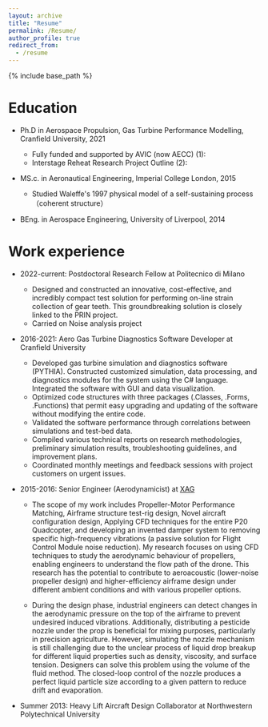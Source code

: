 ```yaml
---
layout: archive
title: "Resume"
permalink: /Resume/
author_profile: true
redirect_from:
  - /resume
---
```


{% include base_path %}

Education
======
* Ph.D in Aerospace Propulsion, Gas Turbine Performance Modelling, Cranfield University, 2021
	* Fully funded and supported by AVIC (now AECC) (1):
  * Interstage Reheat Research Project Outline (2):

* MS.c. in Aeronautical Engineering, Imperial College London, 2015
  * Studied Waleffe's 1997 physical model of a self-sustaining process （coherent structure）
    
* BEng. in Aerospace Engineering, University of Liverpool, 2014


Work experience
======
* 2022-current: Postdoctoral Research Fellow at Politecnico di Milano
  * Designed and constructed an innovative, cost-effective, and incredibly compact test solution for performing on-line strain collection of gear teeth. This groundbreaking solution is closely linked to the PRIN project.
  * Carried on Noise analysis project

* 2016-2021: Aero Gas Turbine Diagnostics Software Developer at Cranfield University
	* Developed gas turbine simulation and diagnostics software (PYTHIA). Constructed customized simulation, data processing, and diagnostics modules for the system using the C# language. Integrated the software with GUI and data visualization.
	* Optimized code structures with three packages (.Classes, .Forms, .Functions) that permit easy upgrading and updating of the software without modifying the entire code.
	* Validated the software performance through correlations between simulations and test-bed data.
	* Compiled various technical reports on research methodologies, preliminary simulation results, troubleshooting guidelines, and improvement plans.
	* Coordinated monthly meetings and feedback sessions with project customers on urgent issues.
   
 * 2015-2016: Senior Engineer (Aerodynamicist) at [XAG](https://www.xa.com/en)
	* The scope of my work includes Propeller-Motor Performance Matching, Airframe structure test-rig design, Novel aircraft configuration design, Applying CFD techniques for the entire P20 Quadcopter, and developing an invented damper system to removing specific high-frequency vibrations (a passive solution for Flight Control Module noise reduction).
My research focuses on using CFD techniques to study the aerodynamic behaviour of propellers, enabling engineers to understand the flow path of the drone. This research has the potential to contribute to aeroacoustic (lower-noise propeller design) and higher-efficiency airframe design under different ambient conditions and with various propeller options.

	*  During the design phase, industrial engineers can detect changes in the aerodynamic pressure on the top of the airframe to prevent undesired induced vibrations. Additionally, distributing a pesticide nozzle under the prop is beneficial for mixing purposes, particularly in precision agriculture. However, simulating the nozzle mechanism is still challenging due to the unclear process of liquid drop breakup for different liquid properties such as density, viscosity, and surface tension. Designers can solve this problem using the volume of the fluid method. The closed-loop control of the nozzle produces a perfect liquid particle size according to a given pattern to reduce drift and evaporation.
 
 *  Summer 2013: Heavy Lift Aircraft Design Collaborator at Northwestern Polytechnical University
  

